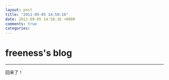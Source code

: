 ```yaml
---
layout: post
title: "2011-09-05 14:58:16"
date: 2011-09-05 14:58:16 +0800
comments: true
categories: 
---
```


# freeness's blog

----------

>
回来了！
